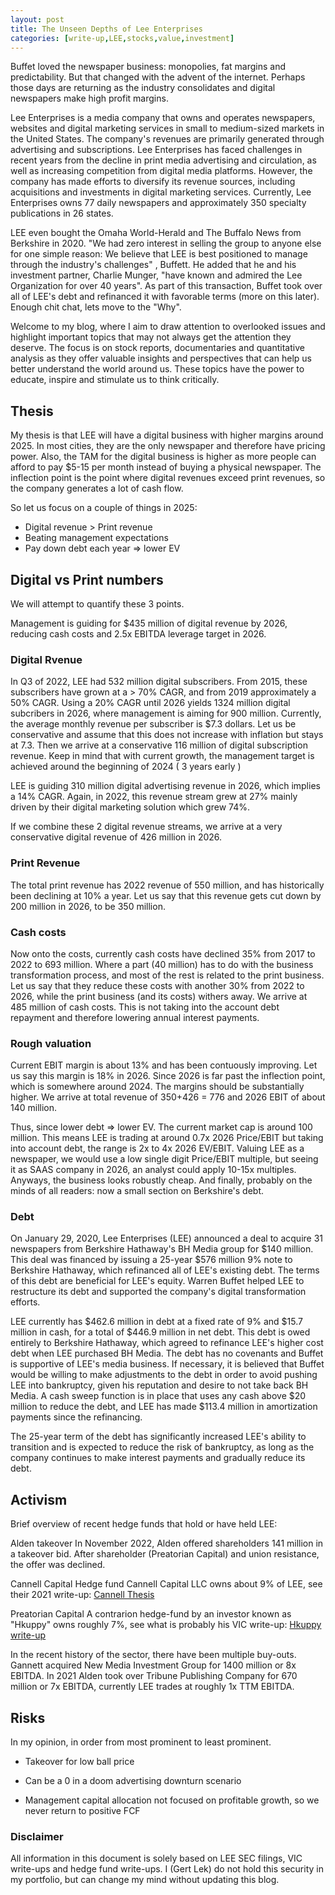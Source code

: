 ```yaml
---
layout: post
title: The Unseen Depths of Lee Enterprises
categories: [write-up,LEE,stocks,value,investment]
---
```


Buffet loved the newspaper business: monopolies, fat margins and predictability. But that changed with the advent of the internet. Perhaps those days are returning as the industry consolidates and digital newspapers make high profit margins.

Lee Enterprises is a media company that owns and operates newspapers, websites and digital marketing services in small to medium-sized markets in the United States. The company's revenues are primarily generated through advertising and subscriptions. Lee Enterprises has faced challenges in recent years from the decline in print media advertising and circulation, as well as increasing competition from digital media platforms. However, the company has made efforts to diversify its revenue sources, including acquisitions and investments in digital marketing services.
Currently, Lee Enterprises owns 77 daily newspapers and approximately 350 specialty publications in 26 states. 

LEE even bought the Omaha World-Herald and The Buffalo News from Berkshire in 2020.
 "We had zero interest in selling the group to anyone else for one simple reason: We believe that LEE is best positioned to manage through the industry's challenges" , Buffett. He added that he and his investment partner, Charlie Munger, "have known and admired the Lee Organization for over 40 years".
As part of this transaction,  Buffet took over all of LEE's debt and refinanced it with favorable terms (more on this later). Enough chit chat, lets move to the "Why".

Welcome to my blog, where I aim to draw attention to overlooked issues and highlight important topics that may not always get the attention they deserve. The focus is on stock reports, documentaries and quantitative analysis as they offer valuable insights and perspectives that can help us better understand the world around us. These topics have the power to educate, inspire and stimulate us to think critically.

## Thesis 

My thesis is that LEE will have a digital business with higher margins around 2025. In most cities, they are the only newspaper and therefore have pricing power. Also, the TAM  for the digital business is higher as more people can afford to pay $5-15 per month instead of buying a physical newspaper.
The inflection point is the point where digital revenues exceed print revenues, so the company generates a lot of cash flow. 

So let us focus on a couple of things in 2025:

- Digital revenue > Print revenue
- Beating management expectations
- Pay down debt each year => lower EV 

## Digital vs Print numbers

We will attempt to quantify these 3 points.

Management is guiding for $435 million of digital revenue by 2026, reducing cash costs and 2.5x EBITDA leverage target in 2026. 

### Digital Rvenue
In Q3 of 2022, LEE had 532 million digital subscribers. From 2015, these subscribers have grown at a > 70% CAGR, and from 2019 approximately a 50% CAGR. Using a 20% CAGR until 2026 yields 1324 million digital subcribers in 2026, where management is aiming for 900 million.
Currently, the average monthly revenue per subscriber is $7.3 dollars. Let us be conservative and assume that this does not increase with inflation but stays at 7.3. Then we arrive at a conservative 116 million of digital subscription revenue. Keep in mind that with current growth, the management target is achieved around the beginning of 2024 ( 3 years early )

LEE is guiding 310 million digital advertising revenue in 2026, which implies a 14% CAGR. Again, in 2022, this revenue stream grew at 27% mainly driven by their digital marketing solution which grew 74%. 

If we combine these 2 digital revenue streams, we arrive at a very conservative digital revenue of 426 million in 2026.

### Print Revenue
The total print revenue has 2022 revenue of 550 million, and has historically been declining at 10% a year. Let us say that this revenue gets cut down by 200 million in 2026, to be 350 million.

### Cash costs
Now onto the costs, currently cash costs have declined 35% from 2017 to 2022 to 693 million. Where a part (40 million) has to do with the business transformation process, and most of the rest is related to the print business. Let us say that they reduce these costs with another 30% from 2022 to 2026, while the print business (and its costs) withers away. We arrive at 485 million of cash costs. This is not taking into the account debt repayment and therefore lowering annual interest payments. 

### Rough valuation

Current EBIT margin is about 13% and has been contuously improving. Let us say this margin is 18% in 2026. Since 2026 is far past the inflection point, which is somewhere around 2024. The margins should be substantially higher. We arrive at total revenue of 350+426 = 776 and 2026 EBIT of about 140 million.

Thus, since lower debt => lower EV. The current market cap is around 100 million. This means LEE is trading at around 0.7x 2026 Price/EBIT but taking into account debt, the range is 
2x to 4x 2026 EV/EBIT. Valuing LEE as a newspaper, we would use a low single digit Price/EBIT multiple, but seeing it as SAAS company in 2026, an analyst could apply 10-15x multiples. Anyways, the business looks robustly cheap. And finally, probably on the minds of all readers: now a small section on Berkshire's debt.



### Debt

On January 29, 2020, Lee Enterprises (LEE) announced a deal to acquire 31 newspapers from Berkshire Hathaway's BH Media group for $140 million. This deal was financed by issuing a 25-year $576 million 9% note to Berkshire Hathaway, which refinanced all of LEE's existing debt. The terms of this debt are beneficial for LEE's equity. Warren Buffet helped LEE to restructure its debt and supported the company's digital transformation efforts.

LEE currently has $462.6 million in debt at a fixed rate of 9% and $15.7 million in cash, for a total of $446.9 million in net debt. This debt is owed entirely to Berkshire Hathaway, which agreed to refinance LEE's higher cost debt when LEE purchased BH Media. The debt has no covenants and Buffet is supportive of LEE's media business. If necessary, it is believed that Buffet would be willing to make adjustments to the debt in order to avoid pushing LEE into bankruptcy, given his reputation and desire to not take back BH Media. A cash sweep function is in place that uses any cash above $20 million to reduce the debt, and LEE has made $113.4 million in amortization payments since the refinancing.

The 25-year term of the debt has significantly increased LEE's ability to transition and is expected to reduce the risk of bankruptcy, as long as the company continues to make interest payments and gradually reduce its debt.

## Activism
Brief overview of recent hedge funds that hold or have held LEE:

Alden takeover
In November 2022, Alden offered shareholders 141 million in a takeover bid. 
After shareholder (Preatorian Capital) and union resistance, the offer was declined.

Cannell Capital
Hedge fund Cannell Capital LLC owns about 9% of LEE, see their 2021 write-up:
[Cannell Thesis](https://mma.prnewswire.com/media/1607973/LEE_Thesis.pdf?p=pdf)

Preatorian Capital
A contrarion hedge-fund by an investor known as "Hkuppy" owns roughly 7%, see what is probably his VIC write-up:
[Hkuppy write-up](https://www.valueinvestorsclub.com/idea/LEE_ENTERPRISES_INC/0261917451)

In the recent history of the sector, there have been multiple buy-outs. 
Gannett acquired New Media Investment Group for 1400 million or 8x EBITDA.
In 2021 Alden took over Tribune Publishing Company for 670 million or 7x EBITDA, currently LEE trades at roughly 1x TTM EBITDA. 


## Risks
In my opinion, in order from most prominent to least prominent.

- Takeover for low ball price

- Can be a 0 in a doom advertising downturn scenario

- Management capital allocation not focused on profitable growth, so we never return to positive FCF


### Disclaimer
All information in this document is solely based on LEE SEC filings, VIC write-ups and hedge fund write-ups. I (Gert Lek) do not hold this security in my portfolio, but can change my mind without updating this blog.

